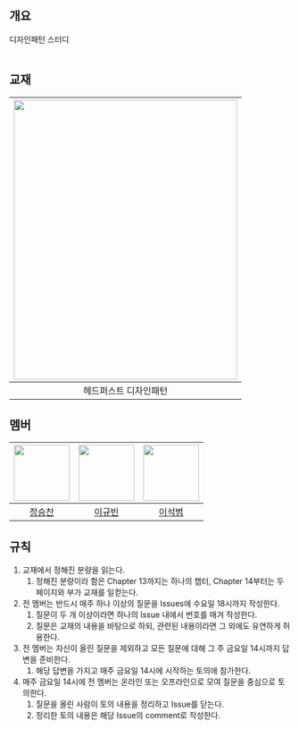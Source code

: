 ## 개요
디자인패턴 스터디
<br><br>
## 교재
| <img src="https://image.aladin.co.kr/product/29089/24/cover500/k212837767_1.jpg" width="400px" height="500px"> |
|:--------------------------------------------------------------------------------------------------------------:|
| 헤드퍼스트 디자인패턴 |
## 멤버
| <img src="https://github.com/ikvriiuy.png" width="100px"> | <img src="https://github.com/kevinlee94.png" width="100px"> | <img src="https://github.com/stoneTiger0912.png" width="100px"> |
|:---------------------------------------------------------:|:-----------------------------------------------------------:|:---------------------------------------------------------------:|
|           [정승찬](https://github.com/ikvriiuy)           |           [이규빈](https://github.com/kevinlee94)           |           [이석범](https://github.com/stoneTiger0912)           |
## 규칙
1. 교재에서 정해진 분량을 읽는다.
    1. 정해진 분량이라 함은 Chapter 13까지는 하나의 챕터, Chapter 14부터는 두 페이지와 부가 교재를 일컫는다.
2. 전 멤버는 반드시 매주 하나 이상의 질문을 Issues에 수요일 18시까지 작성한다.
    1. 질문이 두 개 이상이라면 하나의 Issue 내에서 번호를 매겨 작성한다.
    2. 질문은 교재의 내용을 바탕으로 하되, 관련된 내용이라면 그 외에도 유연하게 허용한다.
3. 전 멤버는 자신이 올린 질문을 제외하고 모든 질문에 대해 그 주 금요일 14시까지 답변을 준비한다.
    1. 해당 답변을 가지고 매주 금요일 14시에 시작하는 토의에 참가한다.
4. 매주 금요일 14시에 전 멤버는 온라인 또는 오프라인으로 모여 질문을 중심으로 토의한다.
    1. 질문을 올린 사람이 토의 내용을 정리하고 Issue를 닫는다.
    2. 정리한 토의 내용은 해당 Issue의 comment로 작성한다.
